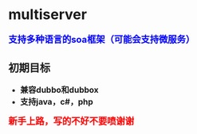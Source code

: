 # multiserver
<strong><font  size="4" color="blue">支持多种语言的soa框架（可能会支持微服务）</font><strong>
## 初期目标
- <font  size="3">兼容dubbo和dubbox
- 支持java，c#，php</font>

<font  size="4" color="red">新手上路，写的不好不要喷谢谢</font>


